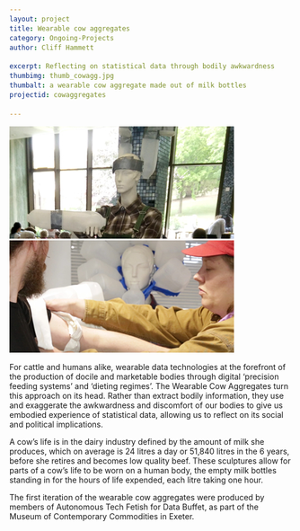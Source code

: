 ```yaml
---
layout: project
title: Wearable cow aggregates
category: Ongoing-Projects
author: Cliff Hammett

excerpt: Reflecting on statistical data through bodily awkwardness 
thumbimg: thumb_cowagg.jpg
thumbalt: a wearable cow aggregate made out of milk bottles
projectid: cowaggregates

---
```


![The wearable cow aggregates on a mannequin](/resources/img/project_wca1.jpg)
![Trying on the wearable cow aggregates](/resources/img/project_wca2.jpg)


For cattle and humans alike, wearable data technologies at the forefront of the production of docile and marketable bodies through digital ‘precision feeding systems’ and ‘dieting regimes’. The Wearable Cow Aggregates turn this approach on its head. Rather than extract bodily information, they use and exaggerate the awkwardness and discomfort of our bodies to give us embodied experience of statistical data, allowing us to reflect on its social and political implications.

A cow’s life is in the dairy industry defined by the amount of milk she produces, which on average is 24 litres a day or 51,840 litres in the 6 years, before she retires and becomes low quality beef. These sculptures allow for parts of a cow’s life to be worn on a human body, the empty milk bottles standing in for the hours of life expended, each litre taking one hour.

The first iteration of the wearable cow aggregates were produced by members of Autonomous Tech Fetish for Data Buffet, as part of the Museum of Contemporary Commodities in Exeter.

